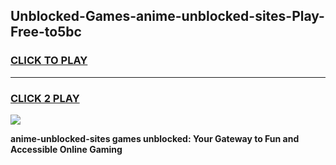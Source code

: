 
## Unblocked-Games-anime-unblocked-sites-Play-Free-to5bc
<h3>
<a href="https://premium76.site?title=anime-unblocked-sites&ref=18A1">CLICK TO PLAY</a></h3>
<hr>

<h3>
<a href="https://premium76.site?title=anime-unblocked-sites&ref=18A1">CLICK 2 PLAY</a>
  
</h3>

<a href="https://premium76.site?title=anime-unblocked-sites&ref=18A1"><img src="https://clearcache.store/games.png"></a>


**anime-unblocked-sites games unblocked: Your Gateway to Fun and Accessible Online Gaming**
